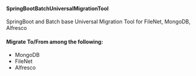 <h4>SpringBootBatchUniversalMigrationTool</h4>
SpringBoot and Batch base Universal Migration Tool for FileNet, MongoDB, Alfresco

<h4> Migrate To/From among the following: </h4>
<ul>
<li>MongoDB</li>
<li>FileNet</li>
<li>Alfresco</li>
</ul>
